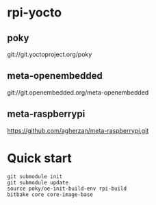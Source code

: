 # rpi-yocto

## poky
git://git.yoctoproject.org/poky
## meta-openembedded
git://git.openembedded.org/meta-openembedded
## meta-raspberrypi
https://github.com/agherzan/meta-raspberrypi.git

# Quick start
```
git submodule init
git submodule update
source poky/oe-init-build-env rpi-build
bitbake core core-image-base
```
